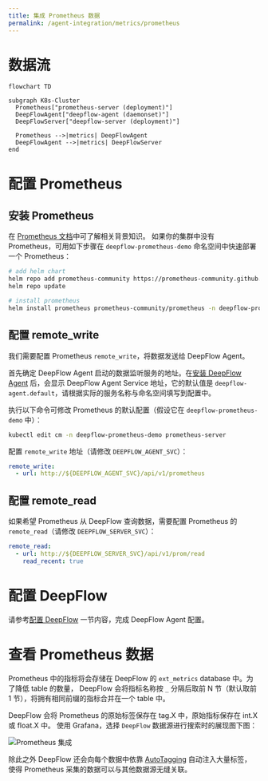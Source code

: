 ```yaml
---
title: 集成 Prometheus 数据
permalink: /agent-integration/metrics/prometheus
---
```


# 数据流

```mermaid
flowchart TD

subgraph K8s-Cluster
  Prometheus["prometheus-server (deployment)"]
  DeepFlowAgent["deepflow-agent (daemonset)"]
  DeepFlowServer["deepflow-server (deployment)"]

  Prometheus -->|metrics| DeepFlowAgent
  DeepFlowAgent -->|metrics| DeepFlowServer
end
```

# 配置 Prometheus

## 安装 Prometheus

在 [Prometheus 文档](https://prometheus.io/docs/introduction/overview/)中可了解相关背景知识。
如果你的集群中没有 Prometheus，可用如下步骤在 `deepflow-prometheus-demo` 命名空间中快速部署一个 Prometheus：
```bash
# add helm chart
helm repo add prometheus-community https://prometheus-community.github.io/helm-charts
helm repo update

# install prometheus
helm install prometheus prometheus-community/prometheus -n deepflow-prometheus-demo --create-namespace
```

## 配置 remote_write

我们需要配置 Prometheus `remote_write`，将数据发送给 DeepFlow Agent。

首先确定 DeepFlow Agent 启动的数据监听服务的地址。在[安装 DeepFlow Agent](../../install/single-k8s/) 后，会显示 DeepFlow Agent Service 地址，它的默认值是 `deepflow-agent.default`，请根据实际的服务名称与命名空间填写到配置中。

执行以下命令可修改 Prometheus 的默认配置（假设它在 `deepflow-prometheus-demo` 中）：
```bash
kubectl edit cm -n deepflow-prometheus-demo prometheus-server
```

配置 `remote_write` 地址（请修改 `DEEPFLOW_AGENT_SVC`）：
```yaml
remote_write:
  - url: http://${DEEPFLOW_AGENT_SVC}/api/v1/prometheus
```

## 配置 remote_read

如果希望 Prometheus 从 DeepFlow 查询数据，需要配置 Prometheus 的 `remote_read`（请修改 `DEEPFLOW_SERVER_SVC`）：
```yaml
remote_read:
  - url: http://${DEEPFLOW_SERVER_SVC}/api/v1/prom/read
    read_recent: true
```

# 配置 DeepFlow

请参考[配置 DeepFlow](../tracing/opentelemetry/#配置-deepflow) 一节内容，完成 DeepFlow Agent 配置。

# 查看 Prometheus 数据

Prometheus 中的指标将会存储在 DeepFlow 的 `ext_metrics` database 中。为了降低 table 的数量，
DeepFlow 会将指标名称按 `_` 分隔后取前 N 节（默认取前 1 节），将拥有相同前缀的指标合并在一个 table 中。

DeepFlow 会将 Prometheus 的原始标签保存在 tag.X 中，原始指标保存在 int.X 或 float.X 中。
使用 Grafana，选择 `DeepFlow` 数据源进行搜索时的展现图下图：

![Prometheus 集成](https://yunshan-guangzhou.oss-cn-beijing.aliyuncs.com/pub/pic/202208236304413f01a5c.png)

除此之外 DeepFlow 还会向每个数据中依靠 [AutoTagging](./metrics-auto-tagging/) 自动注入大量标签，
使得 Prometheus 采集的数据可以与其他数据源无缝关联。
